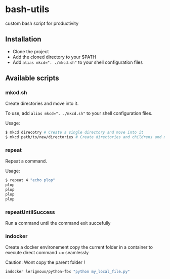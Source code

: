 # bash-utils

custom bash script for productivity

## Installation

- Clone the project
- Add the cloned directory to your $PATH
- Add `alias mkcd=". ./mkcd.sh"` to your shell configuration files

## Available scripts

### mkcd.sh

Create directories and move into it.

To use, add `alias mkcd=". ./mkcd.sh"` to your shell configuration files.

Usage:

```bash
$ mkcd direcotry # Create a single directory and move into it
$ mkcd path/to/new/directories # Create directories and childrens and move in the last child
```

### repeat

Repeat a command.

Usage:

```bash
$ repeat 4 "echo plop"
plop
plop
plop
plop
```

### repeatUntilSuccess

Run a command until the command exit succefully

### indocker
Create a docker environement copy the current folder in a container to execute direct command += seamlessly  

Caution: Wont copy the parent folder !  

```bash
indocker lerignoux/python-fbx "python my_local_file.py"
```
